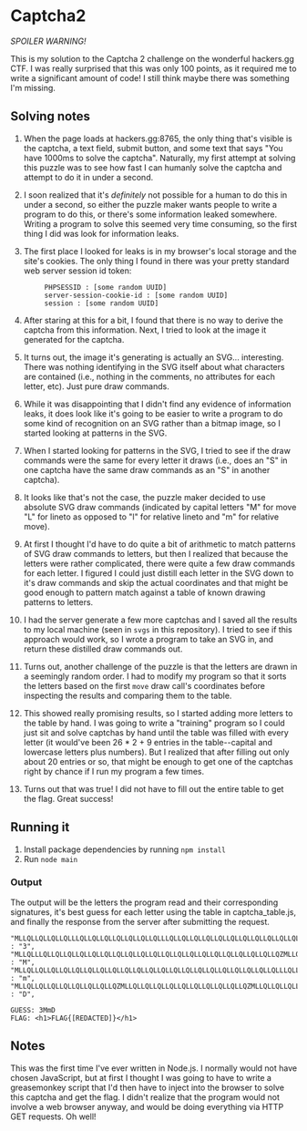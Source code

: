 # Captcha2

*SPOILER WARNING!*

This is my solution to the Captcha 2 challenge on the wonderful hackers.gg CTF.
I was really surprised that this was only 100 points, as it required me to write 
a significant amount of code! I still think maybe there was something I'm missing. 


## Solving notes

1. When the page loads at hackers.gg:8765, the only thing that's visible is the
   captcha, a text field, submit button, and some text that says "You have 1000ms to
   solve the captcha". Naturally, my first attempt at solving this puzzle was to see
   how fast I can humanly solve the captcha and attempt to do it in under a second.

2. I soon realized that it's *definitely* not possible for a human to do this in
   under a second, so either the puzzle maker wants people to write a program to 
   do this, or there's some information leaked somewhere. Writing a program to solve
   this seemed very time consuming, so the first thing I did was look for information
   leaks.

3. The first place I looked for leaks is in my browser's local storage and the site's
   cookies. The only thing I found in there was your pretty standard web server
   session id token:  
   ```
        PHPSESSID : [some random UUID]
        server-session-cookie-id : [some random UUID]
        session : [some random UUID]
   ```

4. After staring at this for a bit, I found that there is no way to derive the
   captcha from this information. Next, I tried to look at the image it generated
   for the captcha.

5. It turns out, the image it's generating is actually an SVG... interesting. There
   was nothing identifying in the SVG itself about what characters are contained
   (i.e., nothing in the comments, no attributes for each letter, etc). Just pure
   draw commands. 

6. While it was disappointing that I didn't find any evidence of information leaks,
   it does look like it's going to be easier to write a program to do some kind of 
   recognition on an SVG rather than a bitmap image, so I started looking at patterns
   in the SVG.

7. When I started looking for patterns in the SVG, I tried to see if the draw commands
   were the same for every letter it draws (i.e., does an "S" in one captcha have the
   same draw commands as an "S" in another captcha).

8. It looks like that's not the case, the puzzle maker decided to use absolute SVG
   draw commands (indicated by capital letters "M" for move "L" for lineto as 
   opposed to "l" for relative lineto and "m" for relative move).

9. At first I thought I'd have to do quite a bit of arithmetic to match patterns
   of SVG draw commands to letters, but then I realized that because the letters 
   were rather complicated, there were quite a few draw commands for each letter.
   I figured I could just distill each letter in the SVG down to it's draw commands
   and skip the actual coordinates and that might be good enough to pattern match
   against a table of known drawing patterns to letters.

10. I had the server generate a few more captchas and I saved all the results to
   my local machine (seen in `svgs` in this repository). I tried to see if this 
   approach would work, so I wrote a program to take an SVG in, and return
   these distilled draw commands out.

11. Turns out, another challenge of the puzzle is that the letters are drawn in a 
   seemingly random order. I had to modify my program so that it sorts the letters
   based on the first `move` draw call's coordinates before inspecting the results
   and comparing them to the table.

12. This showed really promising results, so I started adding more letters to the 
   table by hand. I was going to write a "training" program so I could just sit
   and solve captchas by hand until the table was filled with every letter (it
   would've been 26 * 2 + 9 entries in the table--capital and lowercase letters
   plus numbers). But I realized that after filling out only about 20 entries or
   so, that might be enough to get one of the captchas right by chance if I run
   my program a few times.

13. Turns out that was true! I did not have to fill out the entire table to get
   the flag. Great success!


## Running it

1. Install package dependencies by running `npm install`
2. Run `node main`

### Output

The output will be the letters the program read and their corresponding signatures,
it's best guess for each letter using the table in captcha_table.js, and finally 
the response from the server after submitting the request.

	"MLLQLLQLLQLLQLLLQLLQLLQLLQLLQLLQLLQLLLQLLQLLQLLQLLQLLQLLQLLQLLQLLQLLQLLQLLQLLQLLQLLQLLQLLQLLQLLQLLQZMLLQLLQLLQLLQLLQLLLLQLLQLLQLLQLLLQLLQLLQLLQLLQLLQLLQLLQLLQLLQLLQLLQLLQLLQLLLLQLLQLLQLLQLLQLLQLLLLQLLQLLQLLQLLQLLQLLLLLLQLLQLLQLLQLLQLLQLLQLLQLLQLLQ" : "3",
	"MLLQLLLQLLQLLQLLQLLQLLQLLQLLQLLQLLQLLQLLQLLQLLQLLQLLQLLQLLQLLQLLQZMLLQLLQLLQLLQLLQLLLQLLQLLQLLQLLQLLLQLLQLLQLLQLLQLLQLLQLLQLLQLLQLLLQLLQLLQLLQLLQ" : "M",
	"MLLQLLQLLQLLQLLQLLQLLQLLQLLQLLQLLQLLQLLQLLQLLQLLQLLQLLQLLQLLQLLQLLLQLLQLLQLLQLLQLLQLLQLLQLLQLLQLLQLLQLLQZMLLQLLQLLQLLQLLQLLQLLQLLLQLLQLLQLLQLLQLLQLLQLLQLLQLLQLLQLLQLLQLLLQLLQLLQLLQLLQLLLQLLQLLLQLLQLLQLLQLLQLLQLLLQLLQLLQLLQLLLQLLQZMLLL" : "m",
	"MLLQLLQLLQLLQLLQLLQLLQLLQZMLLQLLQLLQLLQLLQLLQLLQLLQLLQLLQZMLLQLLQLLQLLLQLLQLLLQLLQLLQLLQLLQLLQLLQLLQLLQLLQZMLLQLLQLLQLLQLLQLLQLLQ" : "D",

	GUESS: 3MmD
	FLAG: <h1>FLAG{[REDACTED]}</h1>



## Notes

This was the first time I've ever written in Node.js. I normally would not have
chosen JavaScript, but at first I thought I was going to have to write a
greasemonkey script that I'd then have to inject into the browser to solve this
captcha and get the flag. I didn't realize that the program would not involve a 
web browser anyway, and would be doing everything via HTTP GET requests. Oh well!


